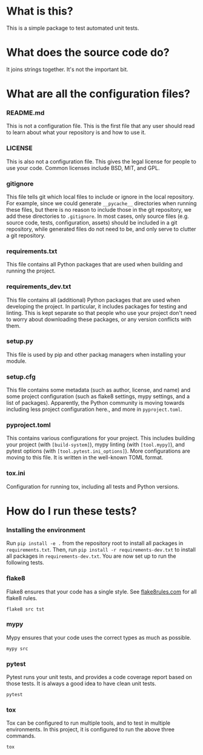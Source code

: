 # What is this?

This is a simple package to test automated unit tests.

# What does the source code do?

It joins strings together. It's not the important bit.

# What are all the configuration files?

### README.md

This is not a configuration file. This is the first file that any user should read to learn about what your repository is and how to use it.

### LICENSE

This is also not a configuration file. This gives the legal license for people to use your code. Common licenses include BSD, MIT, and GPL.

### gitignore

This file tells git which local files to include or ignore in the local repository. For example, since we could generate `__pycache__`
directories when running these files, but there is no reason to include those in the git repository, we add these directories to `.gitignore`.
In most cases, only source files (e.g. source code, tests, configuration, assets) should be included in a git repository, while generated
files do not need to be, and only serve to clutter a git repository.

### requirements.txt

This file contains all Python packages that are used when building and running the project.

### requirements_dev.txt

This file contains all (additional) Python packages that are used when developing the project. In particular, it includes packages for
testing and linting. This is kept separate so that people who use your project don't need to worry about downloading these packages, or any
version conflicts with them.

### setup.py

This file is used by pip and other packag managers when installing your module.

### setup.cfg

This file contains some metadata (such as author, license, and name) and some project configuration (such as flake8 settings, mypy settings,
and a list of packages). Apparently, the Python community is moving towards including less project configuration here., and more in `pyproject.toml`.

### pyproject.toml

This contains various configurations for your project. This includes building your project (with `[build-system]`), mypy linting (with `[tool.mypy]`),
and pytest options (with `[tool.pytest.ini_options]`). More configurations are moving to this file. It is written in the well-known TOML format.

### tox.ini

Configuration for running tox, including all tests and Python versions.

# How do I run these tests?

### Installing the environment

Run `pip install -e .` from the repository root to install all packages in `requirements.txt`. Then, run `pip install -r requirements-dev.txt` to 
install all packages in `requirements-dev.txt`. You are now set up to run the following tests.

### flake8

Flake8 ensures that your code has a single style. See [flake8rules.com](https://www.flake8rules.com/) for all flake8 rules.

`flake8 src tst`

### mypy

Mypy ensures that your code uses the correct types as much as possible.

`mypy src`

### pytest

Pytest runs your unit tests, and provides a code coverage report based on those tests. It is always a good idea to have clean unit tests.

`pytest`

### tox

Tox can be configured to run multiple tools, and to test in multiple environments. In this project, it is configured to run the above three commands.

`tox`
